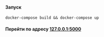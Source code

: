 #### Запуск
```
docker-compose build && docker-compose up
```
#### Перейти по адресу <strong>[127.0.0.1:5000](http://127.0.0.1:5000) </strong>